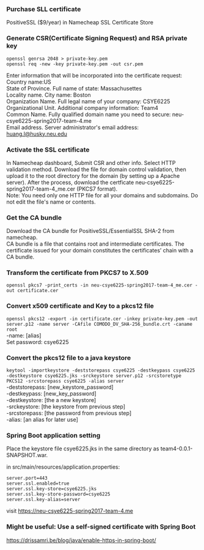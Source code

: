 ### Purchase SLL certificate
PositiveSSL ($9/year) in Namecheap SSL Certificate Store

### Generate CSR(Certificate Signing Request) and RSA private key
`openssl genrsa 2048 > private-key.pem`  
`openssl req -new -key private-key.pem -out csr.pem`

Enter information that will be incorporated into the certificate request:  
Country name:US  
State of Province. Full name of state: Massachusettes  
Locality name. City name: Boston  
Organization Name. Full legal name of your company: CSYE6225  
Organizational Unit. Additional company information: Team4  
Common Name. Fully qualified domain name you need to secure: neu-csye6225-spring2017-team-4.me  
Email address. Server administrator's email address: huang.l@husky.neu.edu

### Activate the SSL certificate
In Namecheap dashboard, Submit CSR and other info. Select HTTP validation method. Download the file for domain control validation, then upload it to the root directory for the domain (by setting up a Apache server). After the process, download the certficate neu-csye6225-spring2017-team-4_me.cer (PKCS7 format).  
Note: You need only one HTTP file for all your domains and subdomains. Do not edit the file's name or contents.

### Get the CA bundle
Download the CA bundle for PositiveSSL/EssentialSSL SHA-2 from namecheap.  
CA bundle is a file that contains root and intermediate certificates. The certificate issued for your domain constitutes the certificates’ chain with a CA bundle. 


### Transform the certificate from PKCS7 to X.509
`openssl pkcs7 -print_certs -in neu-csye6225-spring2017-team-4_me.cer -out certificate.cer`

### Convert x509 certificate and Key to a pkcs12 file
`openssl pkcs12 -export -in certificate.cer -inkey private-key.pem -out server.p12 -name server -CAfile COMODO_DV_SHA-256_bundle.crt -caname root`  
-name: [alias]  
Set password: csye6225

### Convert the pkcs12 file to a java keystore
`keytool -importkeystore -deststorepass csye6225 -destkeypass csye6225 -destkeystore csye6225.jks -srckeystore server.p12 -srcstoretype PKCS12 -srcstorepass csye6225 -alias server`  
-deststorepass: [new_keystore_password]  
-destkeypass: [new_key_password]  
-destkeystore: [the a new keystore]  
-srckeystore: [the keystore from previous step]  
-srcstorepass: [the password from previous step]  
-alias: [an alias for later use]

### Spring Boot application setting
Place the keystore file csye6225.jks in the same directory as team4-0.0.1-SNAPSHOT.war.  

in src/main/resources/application.properties:

```
server.port=443
server.ssl.enabled=true
server.ssl.key-store=csye6225.jks
server.ssl.key-store-password=csye6225
server.ssl.key-alias=server
```
visit https://neu-csye6225-spring2017-team-4.me

### Might be useful: Use a self-signed certificate with Spring Boot
https://drissamri.be/blog/java/enable-https-in-spring-boot/
